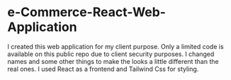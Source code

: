 # e-Commerce-React-Web-Application
I created this web application for my client purpose. Only a limited code is available on this public repo due to client security purposes. I changed names and some other things to make the looks a little different than the real ones. I used React as a frontend and Tailwind Css for styling.
